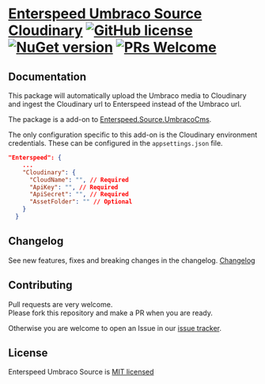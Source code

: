 # [Enterspeed Umbraco Source Cloudinary](https://www.enterspeed.com/) [![GitHub license](https://img.shields.io/badge/license-MIT-blue.svg)](./LICENSE) [![NuGet version](https://img.shields.io/nuget/v/Enterspeed.Source.UmbracoCms.Cloudinary)](https://www.nuget.org/packages/Enterspeed.Source.UmbracoCms.Cloudinary/) [![PRs Welcome](https://img.shields.io/badge/PRs-welcome-brightgreen.svg)](https://github.com/enterspeedhq/enterspeed-source-umbraco-cms-cloudinary/pulls)

## Documentation

This package will automatically upload the Umbraco media to Cloudinary and ingest the Cloudinary url to Enterspeed instead of the Umbraco url.

The package is a add-on to [Enterspeed.Source.UmbracoCms](https://www.nuget.org/packages/Enterspeed.Source.UmbracoCms).

The only configuration specific to this add-on is the Cloudinary environment credentials. These can be configured in the `appsettings.json` file.

``` json
"Enterspeed": {
    ...
    "Cloudinary": {
      "CloudName": "", // Required
      "ApiKey": "", // Required
      "ApiSecret": "", // Required
      "AssetFolder": "" // Optional
    }
  }
```

## Changelog

See new features, fixes and breaking changes in the changelog. [Changelog](./CHANGELOG.md)

## Contributing

Pull requests are very welcome.  
Please fork this repository and make a PR when you are ready.  

Otherwise you are welcome to open an Issue in our [issue tracker](https://github.com/enterspeedhq/enterspeed-source-umbraco-cms-cloudinary/issues).

## License

Enterspeed Umbraco Source is [MIT licensed](./LICENSE)
